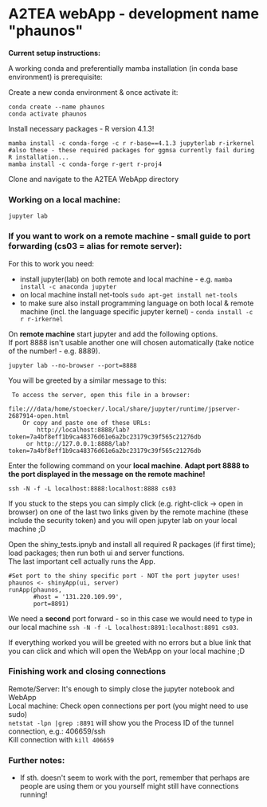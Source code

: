 # A2TEA webApp - development name "phaunos"

**Current setup instructions:**
  
A working conda and preferentially mamba installation (in conda base environment) is prerequisite:
  
Create a new conda environment & once activate it:  
```
conda create --name phaunos  
conda activate phaunos
```

Install necessary packages - R version 4.1.3!
```
mamba install -c conda-forge -c r r-base==4.1.3 jupyterlab r-irkernel
#also these - these required packages for ggmsa currently fail during R installation...
mamba install -c conda-forge r-gert r-proj4
```

Clone and navigate to the A2TEA WebApp directory
  

### Working on a local machine:
```
jupyter lab
```


### If you want to work on a remote machine - small guide to port forwarding (cs03 = alias for remote server):  
For this to work you need:

- install jupyter(lab) on both remote and local machine - e.g. `mamba install -c anaconda jupyter`
- on local machine install net-tools `sudo apt-get install net-tools`
- to make sure also install programming language on both local & remote machine (incl. the language specific jupyter kernel) - `conda install -c r r-irkernel`


On **remote machine** start jupyter and add the following options.  
If port 8888 isn't usable another one will chosen automatically (take notice of the number! - e.g. 8889).
```
jupyter lab --no-browser --port=8888
```

You will be greeted by a similar message to this:
```
 To access the server, open this file in a browser:
        file:///data/home/stoecker/.local/share/jupyter/runtime/jpserver-2687914-open.html
    Or copy and paste one of these URLs:
        http://localhost:8888/lab?token=7a4bf8eff1b9ca48376d61e6a2bc23179c39f565c21276db
     or http://127.0.0.1:8888/lab?token=7a4bf8eff1b9ca48376d61e6a2bc23179c39f565c21276db
```

Enter the following command on your **local machine**.
**Adapt port 8888 to the port displayed in the message on the remote machine!**

```
ssh -N -f -L localhost:8888:localhost:8888 cs03

```

If you stuck to the steps you can simply click (e.g. right-click -> open in browser) on one of the last two links given by the remote machine (these include the security token) and you will open jupyter lab on your local machine ;D  


Open the shiny_tests.ipnyb and install all required R packages (if first time); load packages; then run both ui and server functions.  
The last important cell actually runs the App.  
```
#Set port to the shiny specific port - NOT the port jupyter uses!
phaunos <- shinyApp(ui, server)
runApp(phaunos, 
       #host = '131.220.109.99', 
       port=8891)
```
We need a **second** port forward - so in this case we would need to type in our local machine `ssh -N -f -L localhost:8891:localhost:8891 cs03`.  
  
If everything worked you will be greeted with no errors but a blue link that you can click and which will open the WebApp on your local machine ;D
  
  
### Finishing work and closing connections
Remote/Server: It's enough to simply close the jupyter notebook and WebApp  
Local machine: 
Check open connections per port (you might need to use sudo)  
`netstat -lpn |grep :8891` will show you the Process ID of the tunnel connection, e.g.: 406659/ssh   
Kill connection with `kill 406659`  


### Further notes:  
- If sth. doesn't seem to work with the port, remember that perhaps are people are using them or you yourself might still have connections running!

